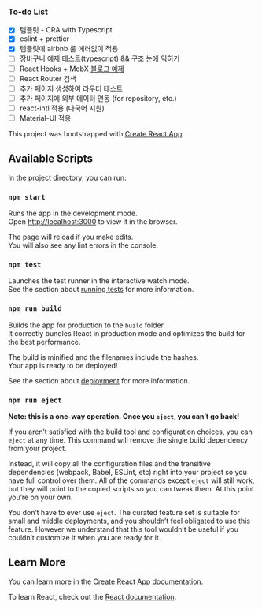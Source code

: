 ### To-do List

- [X] 템플릿 - CRA with Typescript
- [x] eslint + prettier
- [x] 템플릿에 airbnb 룰 에러없이 적용
- [ ] 장바구니 예제 테스트(typescript) && 구조 눈에 익히기
- [ ] React Hooks + MobX [블로그 예제](https://velog.io/@honeysuckle/MobX%EB%A5%BC-React-Hooks-TypeScript-%EC%99%80-%ED%95%A8%EA%BB%98-%EC%82%AC%EC%9A%A9%ED%95%98%EB%8A%94%EB%B0%A9%EB%B2%95)
- [ ] React Router 검색
- [ ] 추가 페이지 생성하여 라우터 테스트
- [ ] 추가 페이지에 외부 데이터 연동 (for repository, etc.)
- [ ] react-intl 적용 (다국어 지원)
- [ ] Material-UI 적용

This project was bootstrapped with [Create React App](https://github.com/facebook/create-react-app).

## Available Scripts

In the project directory, you can run:

### `npm start`

Runs the app in the development mode.<br />
Open [http://localhost:3000](http://localhost:3000) to view it in the browser.

The page will reload if you make edits.<br />
You will also see any lint errors in the console.

### `npm test`

Launches the test runner in the interactive watch mode.<br />
See the section about [running tests](https://facebook.github.io/create-react-app/docs/running-tests) for more information.

### `npm run build`

Builds the app for production to the `build` folder.<br />
It correctly bundles React in production mode and optimizes the build for the best performance.

The build is minified and the filenames include the hashes.<br />
Your app is ready to be deployed!

See the section about [deployment](https://facebook.github.io/create-react-app/docs/deployment) for more information.

### `npm run eject`

**Note: this is a one-way operation. Once you `eject`, you can’t go back!**

If you aren’t satisfied with the build tool and configuration choices, you can `eject` at any time. This command will remove the single build dependency from your project.

Instead, it will copy all the configuration files and the transitive dependencies (webpack, Babel, ESLint, etc) right into your project so you have full control over them. All of the commands except `eject` will still work, but they will point to the copied scripts so you can tweak them. At this point you’re on your own.

You don’t have to ever use `eject`. The curated feature set is suitable for small and middle deployments, and you shouldn’t feel obligated to use this feature. However we understand that this tool wouldn’t be useful if you couldn’t customize it when you are ready for it.

## Learn More

You can learn more in the [Create React App documentation](https://facebook.github.io/create-react-app/docs/getting-started).

To learn React, check out the [React documentation](https://reactjs.org/).
